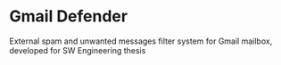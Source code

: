 # Gmail Defender
External spam and unwanted messages filter system for Gmail mailbox, developed for SW Engineering thesis 

